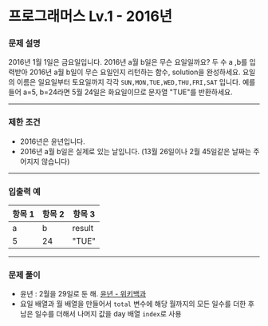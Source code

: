 # 프로그래머스 Lv.1 - 2016년
### 문제 설명
2016년 1월 1일은 금요일입니다. 2016년 a월 b일은 무슨 요일일까요? 두 수 a ,b를 입력받아 2016년 a월 b일이 무슨 요일인지 리턴하는 함수, solution을 완성하세요.
요일의 이름은 일요일부터 토요일까지 각각 `SUN,MON,TUE,WED,THU,FRI,SAT`
입니다. 예를 들어 a=5, b=24라면 5월 24일은 화요일이므로 문자열 "TUE"를 반환하세요.

---

### 제한 조건
- 2016년은 윤년입니다.
- 2016년 a월 b일은 실제로 있는 날입니다. (13월 26일이나 2월 45일같은 날짜는 주어지지 않습니다)

---

### 입출력 예
항목 1 | 항목 2 | 항목 3
----- | ----- | -----
a |	b	 | result
5 |	24	 | "TUE"

---

### 문제 풀이
- 윤년 : 2월을 29일로 둔 해. [윤년 - 위키백과](https://ko.wikipedia.org/wiki/%EC%9C%A4%EB%85%84)
- 요일 배열과 월 배열을 만들어서 `total` 변수에 해당 월까지의 모든 일수를 더한 후 남은 일수를 더해서 나머지 값을 day 배열 `index`로 사용
